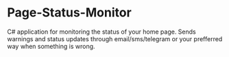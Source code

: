 # Page-Status-Monitor
C# application for monitoring the status of your home page. Sends warnings and status updates through email/sms/telegram or your prefferred way when something is wrong.

